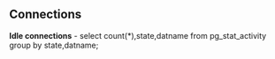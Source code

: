 ## Connections
**Idle connections** - select count(*),state,datname from pg_stat_activity  group by state,datname;
